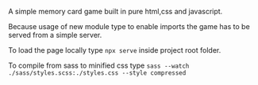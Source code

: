 A simple memory card game built in pure html,css and javascript.

Because usage of new module type to enable imports the game has to be served from a simple server.

To load the page locally type `npx serve` inside project root folder.

To compile from sass to minified css type `sass --watch ./sass/styles.scss:./styles.css --style compressed`
